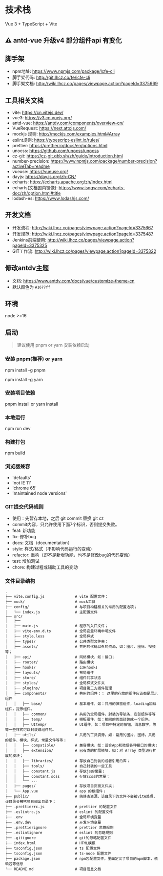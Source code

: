 # 技术栈
Vue 3 + TypeScript + Vite
## ⚠ antd-vue 升级v4 部分组件api 有变化
## 脚手架
- npm地址: https://www.npmjs.com/package/lcfe-cli
- 脚手架代码: http://git.lhcz.co/fe/lcfe-cli
- 脚手架文档: http://wiki.lhcz.co/pages/viewpage.action?pageId=3375669

## 工具相关文档
- vite: https://cn.vitejs.dev/
- vue3: https://v3.cn.vuejs.org/
- antd-vue: https://antdv.com/components/overview-cn/
- VueRequest: https://next.attojs.com/
- mockjs 规则: http://mockjs.com/examples.html#Array
- eslint规则: https://typescript-eslint.io/rules/
- prettier: https://prettier.io/docs/en/options.html
- unocss: https://github.com/unocss/unocss
- cz-git: https://cz-git.qbb.sh/zh/guide/introduction.html
- number-precision: https://www.npmjs.com/package/number-precision?activeTab=readme
- vueuse: https://vueuse.org/
- dayjs: https://day.js.org/zh-CN/
- echarts: https://echarts.apache.org/zh/index.html 
- echarts(文档国内镜像): https://www.isqqw.com/echarts-doc/zh/option.html#title
- lodash-es: https://www.lodashjs.com/



## 开发文档
- 开发流程: http://wiki.lhcz.co/pages/viewpage.action?pageId=3375667
- 开发规范: http://wiki.lhcz.co/pages/viewpage.action?pageId=3375487
- Jenkins前端使用: http://wiki.lhcz.co/pages/viewpage.action?pageId=3375325
- GIT工作流: http://wiki.lhcz.co/pages/viewpage.action?pageId=3375322

## 修改antdv主题
- 文档: https://www.antdv.com/docs/vue/customize-theme-cn
- 默认颜色为 `#1677ff`

## 环境
node >=16

## 启动
> 建议使用 pnpm or yarn 安装依赖启动

### 安装 pnpm(推荐) or yarn
npm install -g pnpm

npm install -g yarn

### 安装项目依赖
pnpm install or
yarn install 

### 本地运行
npm run dev

### 构建打包
npm build

### 浏览器兼容
- 'defaults' 
- 'not IE 11' 
- 'chrome 65' 
- 'maintained node versions'

### GIT提交代码规则
- 使用：先暂存本地，之后 git commit 替换 git cz
- commit内容，只允许使用下面7个标识，否则提交失败。
- feat: 新功能
- fix: 修补bug
- docs: 文档（documentation）
- style: 样式/格式（不影响代码运行的变动）
- refactor: 重构（即不是新增功能，也不是修改bug的代码变动）
- test: 增加测试
- chore: 构建过程或辅助工具的变动

### 文件目录结构
```
.
├── vite.config.js              # vite 配置文件；
├── mock/                       # mock工具
├── config/                     # 与项目构建相关的常用的配置选项；
│   └── index.js                # 主配置文件
├── src/
│   ├── 
│   ├── main.js                 # 程序的入口文件；
│   ├── vite-env.d.ts           # 全局变量环境申明文件
│   ├── style.less              # 全局样式
│   ├── types/                  # 公共类型文件夹；
│   ├── assets/                 # 共用的代码以外的资源，如：图片、图标、视频 等；
│   ├── api/                    # 网络模块，如：接口；
│   ├── router/                 # 路由模块
│   ├── hooks/                  # 公用hooks
│   ├── layouts/                # 布局组件
│   ├── store/                  # 组件共享状态
│   ├── styles/                 # 全局样式文件夹
│   ├── plugins/                # 项目第三方插件管理
│   ├── components/             # 共用的组件；； 这里的存放的组件应该都是展示组件
│   │   ├── base/               # 基本组件，如：共用的弹窗组件，loading加载组件，提示组件。
│   │   ├── common/             # 共用的全局组件，封装的导航条，底部组件等等
│   │   ├── temp/               # 模板组件，如：相同的页面封装成一个组件。
│   │   ├── UItemp/             # UI组件，如：项目中特定的按钮，消息数字，等等一些样式可以封装成组件的。
│   ├── utils/                  # 共用的工具资源，如：常用的图片、图标，共用的组件、模块、样式，常量文件等等；
│   │   ├── compatible/         # 兼容模块，如：适合App和微信各种接口的模块；
│   │   ├── extension/          # 已有类的扩展模块，如：对 Array 类型进行扩展的模块；
│   │   ├── libraries/          # 存放自己封装的或者引用的库；
│   │   ├── tools/              # 自己封装的一些工具
│   │   ├── constant.js         # 存放js的常量；
│   │   ├── constant.scss       # 存放scss的常量；
│   │   └── ...
│   ├── pages/                  # 存放项目页面文件夹；
│   └── App.vue                 # app 的根组件；
├── public/                     # 纯静态资源，该目录下的文件不会被vite处理，该目录会被拷贝到输出目录下；
├── .prettierrc.js              # prettier 的配置文件
├── .eslintrc.js                # eslint 的配置文件
├── .env                        # 全局环境变量
├── .env.dev                    # 开发环境变量
├── .prettierignore             # prettier 忽略规则
├── .eslintignore               # eslint 的忽略规则
├── .gitignore                  # git的忽略配置文件
├── index.html                  # HTML模板
├── tsconfig.json               # ts 配置文件
├── tsconfig.json               # ts-node 配置文件
├── package.json                # npm包配置文件，里面定义了项目的npm脚本，依赖包等信息
└── README.md                   # 项目信息文档
```